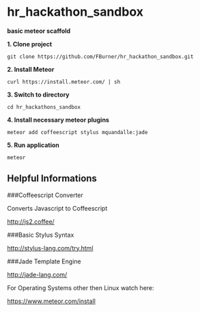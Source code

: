 # hr_hackathon_sandbox

**basic meteor scaffold**

**1. Clone project**

`git clone https://github.com/FBurner/hr_hackathon_sandbox.git`

**2. Install Meteor**

`curl https://install.meteor.com/ | sh`

**3. Switch to directory**

`cd hr_hackathons_sandbox`

**4. Install necessary meteor plugins**

`meteor add coffeescript stylus mquandalle:jade`

**5. Run application**

`meteor`

## Helpful Informations

###Coffeescript Converter

Converts Javascript to Coffeescript

http://js2.coffee/

###Basic Stylus Syntax

http://stylus-lang.com/try.html

###Jade Template Engine

http://jade-lang.com/



For Operating Systems other then Linux watch here:

https://www.meteor.com/install
